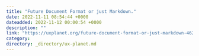```yaml
---
title: "Future Document Format or just Markdown."
date: 2022-11-11 08:54:44 +0000
dateadded: 2022-11-12 00:00:54 +0000
description: ""
link: "https://uxplanet.org/future-document-format-or-just-markdown-462b135ac14b?source=rss----819cc2aaeee0---4"
category:
directory: _directory/ux-planet.md
---
```


